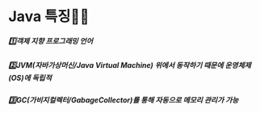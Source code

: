 # Java 특징🙋‍♀️

<h5>1️⃣객제 지향 프로그래밍 언어</h5>
<h5>2️⃣JVM(자바가상머신/Java Virtual Machine) 위에서 동작하기 때문에 운영체제(OS)에 독립적</h5>
<h5>3️⃣GC(가비지컬렉터/GabageCollector)를 통해 자동으로 메모리 관리가 가능</h5>



